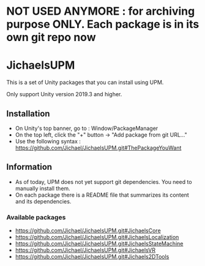 # NOT USED ANYMORE : for archiving purpose ONLY. Each package is in its own git repo now




# JichaelsUPM

This is a set of Unity packages that you can install using UPM.

Only support Unity version 2019.3 and higher.

## Installation

 * On Unity's top banner, go to : Window/PackageManager
 * On the top left, click the "+" button -> "Add package from git URL..."
 * Use the following syntax : https://github.com/Jichael/JichaelsUPM.git#ThePackageYouWant
 
 
## Information

 * As of today, UPM does not yet support git dependencies. You need to manually install them.
 * On each package there is a README file that summarizes its content and its dependencies.


### Available packages

 * https://github.com/Jichael/JichaelsUPM.git#JichaelsCore
 * https://github.com/Jichael/JichaelsUPM.git#JichaelsLocalization
 * https://github.com/Jichael/JichaelsUPM.git#JichaelsStateMachine
 * https://github.com/Jichael/JichaelsUPM.git#JichaelsVR
 * https://github.com/Jichael/JichaelsUPM.git#Jichaels2DTools
